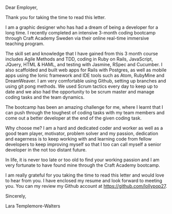 Dear Employer,

Thank you for taking the time to read this letter.

I am a graphic designer who has had a dream of being a developer for a long time. I recently completed an intensive 3-month coding bootcamp through Craft Academy Sweden via their online real-time immersive teaching program. 

The skill set and knowledge that I have gained from this 3 month course includes Agile Methods and TDD, coding in Ruby on Rails, JavaScript, JQuery, HTML & HAML, and testing with Jasmine, RSpec and Cucumber.  I also scaffolded and built web apps for Rails with Postgres, as well as mobile apps using the Ionic framework and IDE tools such as Atom, RubyMine and DreamWeaver. I am very comfortable using Github, setting up branches and using git pong methods. We used Scrum tactics every day to keep up to date and we also had the opportunity to be scrum master and manage coding tasks and the team dynamics.

The bootcamp has been an amazing challenge for me, where I learnt that I can push through the toughest of coding tasks with my team members and come out a better developer at the end of the given coding task.

Why choose me? I am a hard and dedicated coder and worker as well as a good team player, motivator, problem solver and my passion, dedication and eagerness is to keep working with and learning code from fellow developers to keep improving myself so that I too can call myself a senior developer in the not too distant future.

In life, it is never too late or too old to find your working passion and I am very fortunate to have found mine through the Craft Academy bootcamp.

I am really grateful for you taking the time to read this letter and would love to hear from you. I have enclosed my resume and look forward to meeting you. You can my review my Github account at https://github.com/lollypop27.

Sincerely,

Lara Templemore-Walters
